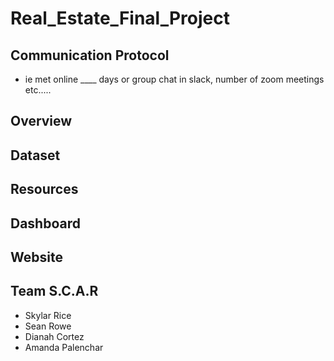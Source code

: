 # Real_Estate_Final_Project

## Communication Protocol 
- ie met online ____ days or group chat in slack, number of zoom meetings etc.....


## Overview


## Dataset


## Resources


## Dashboard


## Website

## Team S.C.A.R
- Skylar Rice
- Sean Rowe
- Dianah Cortez
- Amanda Palenchar
